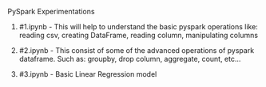 PySpark Experimentations

1) #1.ipynb  - This will help to understand the basic pyspark operations like: reading csv, creating DataFrame, reading column, manipulating columns

2) #2.ipynb - This consist of some of the advanced operations of pyspark dataframe. Such as: groupby, drop column, aggregate, count, etc...

3) #3.ipynb - Basic Linear Regression model
